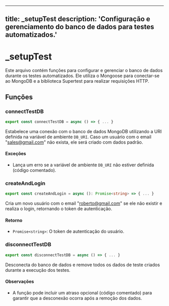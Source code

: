 
---
title: _setupTest
description: 'Configuração e gerenciamento do banco de dados para testes automatizados.'
---

# _setupTest

Este arquivo contém funções para configurar e gerenciar o banco de dados durante os testes automatizados. Ele utiliza o Mongoose para conectar-se ao MongoDB e a biblioteca Supertest para realizar requisições HTTP.

## Funções

### connectTestDB

```typescript
export const connectTestDB = async () => { ... }
```

Estabelece uma conexão com o banco de dados MongoDB utilizando a URI definida na variável de ambiente `DB_URI`. Caso um usuário com o email "sales@gmail.com" não exista, ele será criado com dados padrão.

#### Exceções

- Lança um erro se a variável de ambiente `DB_URI` não estiver definida (código comentado).

### createAndLogin

```typescript
export const createAndLogin = async (): Promise<string> => { ... }
```

Cria um novo usuário com o email "roberto@gmail.com" se ele não existir e realiza o login, retornando o token de autenticação.

#### Retorno

- `Promise<string>`: O token de autenticação do usuário.

### disconnectTestDB

```typescript
export const disconnectTestDB = async () => { ... }
```

Desconecta do banco de dados e remove todos os dados de teste criados durante a execução dos testes.

#### Observações

- A função pode incluir um atraso opcional (código comentado) para garantir que a desconexão ocorra após a remoção dos dados.
